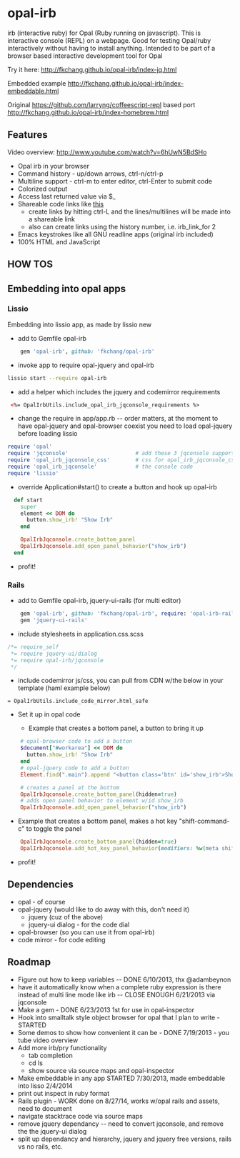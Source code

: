 opal-irb
=========

irb (interactive ruby) for Opal (Ruby running on javascript).  This is
interactive console (REPL) on a webpage. Good for testing Opal/ruby
interactively without having to install anything.  Intended to be part
of a browser based interactive development tool for Opal

Try it here: http://fkchang.github.io/opal-irb/index-jq.html

Embedded example http://fkchang.github.io/opal-irb/index-embeddable.html

Original https://github.com/larryng/coffeescript-repl based port http://fkchang.github.io/opal-irb/index-homebrew.html

Features
--------

Video overview: http://www.youtube.com/watch?v=6hUwN5BdSHo

* Opal irb in your browser
* Command history - up/down arrows, ctrl-n/ctrl-p
* Multiline support - ctrl-m to enter editor, ctrl-Enter to submit code
* Colorized output
* Access last returned value via $_
* Shareable code links like [this](http://fkchang.github.io/opal-irb/index-jq.html#code:class%20Welcome%0A%20%20def%20announce%0A%20%20%20%20alert%20%22Welcome%20to%20opal-irb%22%0A%20%20end%0Aend%0Aw%20%3D%20Welcome.new%0Aw.announce)
  * create links by hitting ctrl-L and the lines/multilines will be made into a shareable link
  * also can create links using the history number, i.e. irb\_link\_for 2
* Emacs keystrokes like all GNU readline apps (original irb included)
* 100% HTML and JavaScript

HOW TOS
-------

## Embedding into opal apps

### Lissio

Embedding into lissio app, as made by lissio new

* add to Gemfile opal-irb
```ruby
    gem 'opal-irb', github: 'fkchang/opal-irb'
```
* invoke app to require opal-jquery and opal-irb
```bash
lissio start --require opal-irb
```
* add a helper which includes the jquery and codemirror requirements

```html
 <%= OpalIrbUtils.include_opal_irb_jqconsole_requirements %>
```

* change the require in app/app.rb -- order matters, at the moment to have opal-jquery and opal-browser coexist you need to load opal-jquery before loading lissio
```ruby
require 'opal'
require 'jqconsole'                     # add these 3 jqconsole support
require 'opal_irb_jqconsole_css'        # css for opal_irb_jqconsole_css
require 'opal_irb_jqconsole'            # the console code
require 'lissio'

```
* override Application#start() to create a button and hook up opal-irb
```ruby
  def start
    super
    element << DOM do
      button.show_irb! "Show Irb"
    end

    OpalIrbJqconsole.create_bottom_panel
    OpalIrbJqconsole.add_open_panel_behavior("show_irb")
  end

```

* profit!

### Rails

* add to Gemfile opal-irb, jquery-ui-rails (for multi editor)
```ruby
    gem 'opal-irb', github: 'fkchang/opal-irb', require: 'opal-irb-rails'
    gem 'jquery-ui-rails'
```
* include stylesheets in application.css.scss
```scss
/*= require_self
 *= require jquery-ui/dialog
 *= require opal-irb/jqconsole
 */
```

* include codemirror js/css, you can pull from CDN w/the below in your template (haml example below)
```haml
= OpalIrbUtils.include_code_mirror.html_safe
```

* Set it up in opal code

  * Example that creates a bottom panel, a button to bring it up
```ruby
    # opal-browser code to add a button
    $document["#workarea"] << DOM do
      button.show_irb! "Show Irb"
    end
    # opal-jquery code to add a button
    Element.find(".main").append "<button class='btn' id='show_irb'>Show Irb</button>"

    # creates a panel at the bottom
    OpalIrbJqconsole.create_bottom_panel(hidden=true)
    # adds open panel behavior to element w/id show_irb
    OpalIrbJqconsole.add_open_panel_behavior("show_irb")
```

* Example that creates a bottom panel, makes a hot key "shift-command-c" to toggle the panel

```ruby
    OpalIrbJqconsole.create_bottom_panel(hidden=true)
    OpalIrbJqconsole.add_hot_key_panel_behavior(modifiers: %w(meta shift), key: "c")

```

* profit!

Dependencies
------------

* opal -  of course
* opal-jquery (would like to do away with this, don't need it)
  * jquery (cuz of the above)
  * jquery-ui dialog - for the code dial
* opal-browser (so you can use it from opal-irb)
* code mirror - for code editing

Roadmap
-------
* Figure out how to keep variables -- DONE 6/10/2013, thx @adambeynon
* have it automatically know when a complete ruby expression is there instead of multi line mode like irb -- CLOSE ENOUGH 6/21/2013 via jqconsole
* Make a gem - DONE 6/23/2013 1st for use in opal-inspector
* Hook into smalltalk style object browser for opal that I plan to write - STARTED
* Some demos to show how convenient it can be - DONE 7/19/2013 - you tube video overview
* Add more irb/pry functionality
  * tab completion
  * cd ls
  * show source via source maps and opal-inspector
* Make embeddable in any app STARTED 7/30/2013, made embeddable into lisso 2/4/2014
* print out inspect in ruby format
* Rails plugin - WORK done on 8/27/14, works w/opal rails and assets, need to document
* navigate stacktrace code via source maps
* remove jquery dependancy -- need to convert jqconsole, and remove the the jquery-ui dialog
* split up dependancy and hierarchy, jquery and jquery free versions, rails vs no rails, etc.
